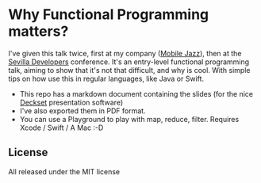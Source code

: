 # Why Functional Programming matters?

I've given this talk twice, first at my company ([Mobile Jazz](https://mobilejazz.com/)), then at the [Sevilla Developers](http://www.sevilladevelopers.com) conference. It's an entry-level functional programming talk, aiming to show that it's not that difficult, and why is cool. With simple tips on how use this in regular languages, like Java or Swift.

- This repo has a markdown document containing the slides (for the nice [Deckset](http://www.decksetapp.com/) presentation software)
- I've also exported them in PDF format.
- You can use a Playground to play with map, reduce, filter. Requires Xcode / Swift / A Mac :-D

## License

All released under the MIT license